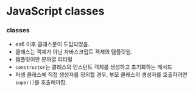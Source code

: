 # JavaScript classes

### classes
- es6 이후 클래스문이 도입되었음.
- 클래스는 객체가 아닌 자바스크립트 객체의 탬플릿임.
- 탬플릿이란 문자열 리터럴
- `constructor`는 클래스의 인스턴트 객체를 생성하고 초기화하는 메서드
-  파생 클래스에 직접 생성자를 정의할 경우, 부모 클래스의 생성자를 호출하려면 `super()`를 호출해야함.